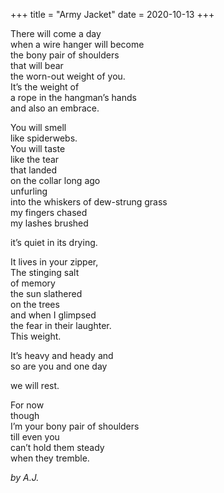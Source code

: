 +++
title = "Army Jacket"
date = 2020-10-13
+++

There will come a day <br/>
when a wire hanger will become <br/>
the bony pair of shoulders <br/>
that will bear <br/>
the worn-out weight of you. <br/>
It’s the weight of <br/>
a rope in the hangman’s hands <br/>
and also an embrace.

You will smell <br/>
like spiderwebs. <br/>
You will taste <br/>
like the tear <br/>
that landed <br/>
on the collar long ago <br/>
unfurling <br/>
into the whiskers
of dew-strung grass <br/>
my fingers chased <br/>
my lashes brushed

it’s quiet in its drying.

It lives in your zipper, <br/>
The stinging salt <br/>
of memory <br/>
the sun slathered <br/>
on the trees <br/>
and when I glimpsed <br/>
the fear in their laughter. <br/>
This weight.

It’s heavy and heady and <br/>
so are you and one day

we will rest.

For now <br/>
though <br/>
I’m your bony pair of shoulders <br/>
till even you <br/>
can’t hold them steady <br/>
when they tremble.


<i>by A.J.</i>